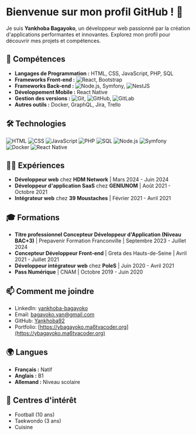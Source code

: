 # Bienvenue sur mon profil GitHub ! 👋

Je suis **Yankhoba Bagayoko**, un développeur web passionné par la création d'applications performantes et innovantes. Explorez mon profil pour découvrir mes projets et compétences.

## 🚀 Compétences

- **Langages de Programmation :** HTML, CSS, JavaScript, PHP, SQL
- **Frameworks Front-end :** ![React](https://img.shields.io/badge/-React-61DAFB?logo=react&logoColor=white), Bootstrap
- **Frameworks Back-end :** ![Node.js](https://img.shields.io/badge/-Node.js-339933?logo=node.js&logoColor=white), Symfony, ![NestJS](https://img.shields.io/badge/-NestJS-E0234E?logo=nestjs&logoColor=white)
- **Développement Mobile :** React Native
- **Gestion des versions :** ![Git](https://img.shields.io/badge/-Git-F05032?logo=git&logoColor=white), ![GitHub](https://img.shields.io/badge/-GitHub-181717?logo=github&logoColor=white), ![GitLab](https://img.shields.io/badge/-GitLab-FC6D26?logo=gitlab&logoColor=white)
- **Autres outils :** Docker, GraphQL, Jira, Trello

## 🛠️ Technologies

![HTML](https://img.shields.io/badge/-HTML-E34F26?logo=html5&logoColor=white)
![CSS](https://img.shields.io/badge/-CSS-1572B6?logo=css3&logoColor=white)
![JavaScript](https://img.shields.io/badge/-JavaScript-F7DF1E?logo=javascript&logoColor=black)
![PHP](https://img.shields.io/badge/-PHP-777BB4?logo=php&logoColor=white)
![SQL](https://img.shields.io/badge/-SQL-4479A1?logo=mysql&logoColor=white)
![Node.js](https://img.shields.io/badge/-Node.js-339933?logo=node.js&logoColor=white)
![Symfony](https://img.shields.io/badge/-Symfony-000000?logo=symfony&logoColor=white)
![Docker](https://img.shields.io/badge/-Docker-2496ED?logo=docker&logoColor=white)
![React Native](https://img.shields.io/badge/-React_Native-61DAFB?logo=react&logoColor=black)

## 🧑‍💻 Expériences

- **Développeur web** chez **HDM Network** | Mars 2024 - Juin 2024
- **Développeur d'application SaaS** chez **GENIUNOM** | Août 2021 - Octobre 2021
- **Intégrateur web** chez **39 Moustaches** | Février 2021 - Avril 2021

## 🎓 Formations

- **Titre professionnel Concepteur Développeur d'Application (Niveau BAC+3)** | Prepavenir Formation Franconville | Septembre 2023 - Juillet 2024
- **Concepteur Développeur Front-end** | Greta des Hauts-de-Seine | Avril 2021 - Juillet 2021
-  **Développeur intégrateur web** chez **PoleS** | Juin 2020 - Avril 2021
- **Pass Numérique** | CNAM | Octobre 2019 - Juin 2020

## 📫 Comment me joindre

- LinkedIn: [yankhoba-bagayoko](https://www.linkedin.com/in/yankhoba-bagayoko/)
- Email: [bagayoko.yan@gmail.com](mailto:bagayoko.yan@gmail.com)
- GitHub: [Yankhoba92](https://github.com/Yankhoba92)
- Portfolio: [https://ybagayoko.ma6tvacoder.org](https://ybagayoko.ma6tvacoder.org)

## 🌍 Langues

- **Français :** Natif
- **Anglais :** B1
- **Allemand :** Niveau scolaire

## 🎯 Centres d'intérêt

- Football (10 ans)
- Taekwondo (3 ans)
- Cuisine

